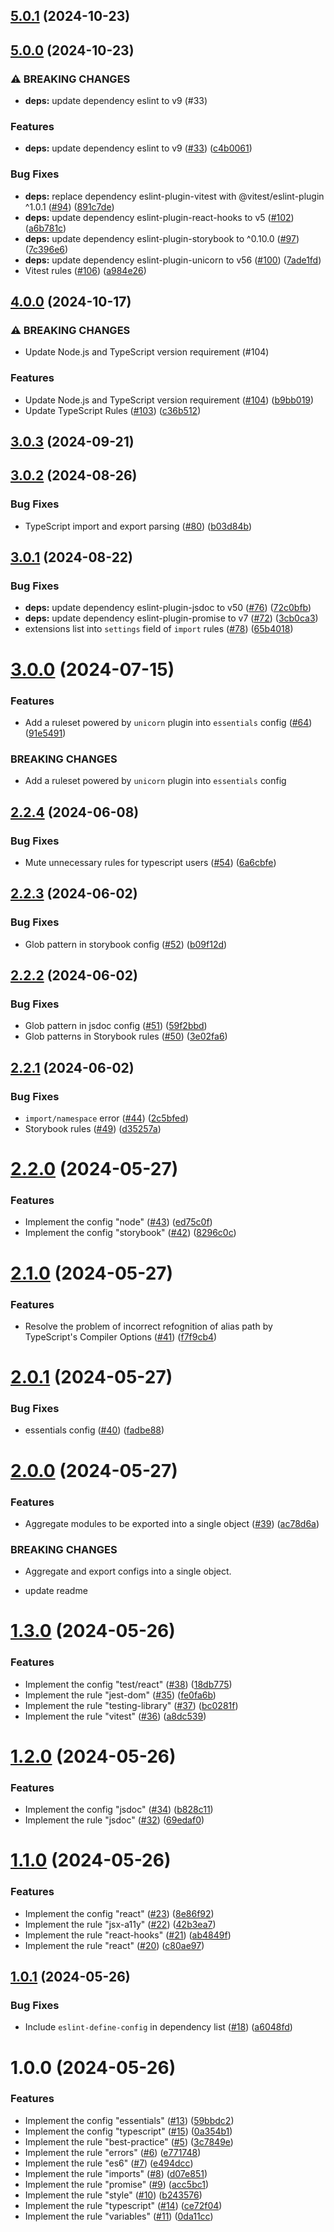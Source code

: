 ## [5.0.1](https://github.com/wakamsha/eslint-config/compare/v5.0.0...v5.0.1) (2024-10-23)

## [5.0.0](https://github.com/wakamsha/eslint-config/compare/v4.0.0...v5.0.0) (2024-10-23)

### ⚠ BREAKING CHANGES

* **deps:** update dependency eslint to v9 (#33)

### Features

* **deps:** update dependency eslint to v9 ([#33](https://github.com/wakamsha/eslint-config/issues/33)) ([c4b0061](https://github.com/wakamsha/eslint-config/commit/c4b00610ab911bd49a74eab59a925db61790d11c))

### Bug Fixes

* **deps:** replace dependency eslint-plugin-vitest with @vitest/eslint-plugin ^1.0.1 ([#94](https://github.com/wakamsha/eslint-config/issues/94)) ([891c7de](https://github.com/wakamsha/eslint-config/commit/891c7de568973e6ed648d9da710520bca946661b))
* **deps:** update dependency eslint-plugin-react-hooks to v5 ([#102](https://github.com/wakamsha/eslint-config/issues/102)) ([a6b781c](https://github.com/wakamsha/eslint-config/commit/a6b781c56c4301b0598a8c76db0b48e9aa3b7c10))
* **deps:** update dependency eslint-plugin-storybook to ^0.10.0 ([#97](https://github.com/wakamsha/eslint-config/issues/97)) ([7c396e6](https://github.com/wakamsha/eslint-config/commit/7c396e63442e817a1f7e0d4a2299dedcaf6d657e))
* **deps:** update dependency eslint-plugin-unicorn to v56 ([#100](https://github.com/wakamsha/eslint-config/issues/100)) ([7ade1fd](https://github.com/wakamsha/eslint-config/commit/7ade1fd56522ab910ca0a5572ad280ca56461614))
* Vitest rules ([#106](https://github.com/wakamsha/eslint-config/issues/106)) ([a984e26](https://github.com/wakamsha/eslint-config/commit/a984e264852339c25d6eee7d6d48e6523262e9b3))

## [4.0.0](https://github.com/wakamsha/eslint-config/compare/v3.0.3...v4.0.0) (2024-10-17)

### ⚠ BREAKING CHANGES

* Update Node.js and TypeScript version requirement (#104)

### Features

* Update Node.js and TypeScript version requirement ([#104](https://github.com/wakamsha/eslint-config/issues/104)) ([b9bb019](https://github.com/wakamsha/eslint-config/commit/b9bb019e4a457c683c5d969c429ffe7d6e57c031))
* Update TypeScript Rules ([#103](https://github.com/wakamsha/eslint-config/issues/103)) ([c36b512](https://github.com/wakamsha/eslint-config/commit/c36b51242d3bb007c7da7c62340ed93991653a6c))

## [3.0.3](https://github.com/wakamsha/eslint-config/compare/v3.0.2...v3.0.3) (2024-09-21)

## [3.0.2](https://github.com/wakamsha/eslint-config/compare/v3.0.1...v3.0.2) (2024-08-26)


### Bug Fixes

* TypeScript import and export parsing ([#80](https://github.com/wakamsha/eslint-config/issues/80)) ([b03d84b](https://github.com/wakamsha/eslint-config/commit/b03d84bd95197b01b261aba61607a2c44ffb8111))

## [3.0.1](https://github.com/wakamsha/eslint-config/compare/v3.0.0...v3.0.1) (2024-08-22)


### Bug Fixes

* **deps:** update dependency eslint-plugin-jsdoc to v50 ([#76](https://github.com/wakamsha/eslint-config/issues/76)) ([72c0bfb](https://github.com/wakamsha/eslint-config/commit/72c0bfb43d020854b648197d0f352ce43fc5b104))
* **deps:** update dependency eslint-plugin-promise to v7 ([#72](https://github.com/wakamsha/eslint-config/issues/72)) ([3cb0ca3](https://github.com/wakamsha/eslint-config/commit/3cb0ca3abdf4bcf422f1994b452ddd59d203d547))
* extensions list into `settings` field of `import` rules ([#78](https://github.com/wakamsha/eslint-config/issues/78)) ([65b4018](https://github.com/wakamsha/eslint-config/commit/65b40182430bf1a6b93759d4b3bc91f40a705763))

# [3.0.0](https://github.com/wakamsha/eslint-config/compare/v2.2.4...v3.0.0) (2024-07-15)


### Features

* Add a ruleset powered by `unicorn` plugin into `essentials` config ([#64](https://github.com/wakamsha/eslint-config/issues/64)) ([91e5491](https://github.com/wakamsha/eslint-config/commit/91e54919f82b629d4b23b78bdb365335819dc1b8))


### BREAKING CHANGES

* Add a ruleset powered by `unicorn` plugin into `essentials` config

## [2.2.4](https://github.com/wakamsha/eslint-config/compare/v2.2.3...v2.2.4) (2024-06-08)


### Bug Fixes

* Mute unnecessary rules for typescript users ([#54](https://github.com/wakamsha/eslint-config/issues/54)) ([6a6cbfe](https://github.com/wakamsha/eslint-config/commit/6a6cbfe8e87bdcbd36099dbf0ebcbeccc291c67f))

## [2.2.3](https://github.com/wakamsha/eslint-config/compare/v2.2.2...v2.2.3) (2024-06-02)


### Bug Fixes

* Glob pattern in storybook config ([#52](https://github.com/wakamsha/eslint-config/issues/52)) ([b09f12d](https://github.com/wakamsha/eslint-config/commit/b09f12de9ded83f02a074a2467403d55540c2889))

## [2.2.2](https://github.com/wakamsha/eslint-config/compare/v2.2.1...v2.2.2) (2024-06-02)


### Bug Fixes

* Glob pattern in jsdoc config ([#51](https://github.com/wakamsha/eslint-config/issues/51)) ([59f2bbd](https://github.com/wakamsha/eslint-config/commit/59f2bbd26064680886695143b73532a072e49961))
* Glob patterns in Storybook rules ([#50](https://github.com/wakamsha/eslint-config/issues/50)) ([3e02fa6](https://github.com/wakamsha/eslint-config/commit/3e02fa69e85810b46a892bce5210e19f8f70ae43))

## [2.2.1](https://github.com/wakamsha/eslint-config/compare/v2.2.0...v2.2.1) (2024-06-02)


### Bug Fixes

* `import/namespace` error ([#44](https://github.com/wakamsha/eslint-config/issues/44)) ([2c5bfed](https://github.com/wakamsha/eslint-config/commit/2c5bfed4735697e493a5f79890e344d55963ac0c))
* Storybook rules ([#49](https://github.com/wakamsha/eslint-config/issues/49)) ([d35257a](https://github.com/wakamsha/eslint-config/commit/d35257ae47b6596b52a54101753622ff442b52be))

# [2.2.0](https://github.com/wakamsha/eslint-config/compare/v2.1.0...v2.2.0) (2024-05-27)


### Features

* Implement the config "node" ([#43](https://github.com/wakamsha/eslint-config/issues/43)) ([ed75c0f](https://github.com/wakamsha/eslint-config/commit/ed75c0fe0da0973d524af91530665e5568d111f5))
* Implement the config "storybook" ([#42](https://github.com/wakamsha/eslint-config/issues/42)) ([8296c0c](https://github.com/wakamsha/eslint-config/commit/8296c0cd8ff47386afe17497f0c43ac3c904feb7))

# [2.1.0](https://github.com/wakamsha/eslint-config/compare/v2.0.1...v2.1.0) (2024-05-27)


### Features

* Resolve the problem of incorrect refognition of alias path by TypeScript's Compiler Options ([#41](https://github.com/wakamsha/eslint-config/issues/41)) ([f7f9cb4](https://github.com/wakamsha/eslint-config/commit/f7f9cb42d2c664671b40969812e7ad93ccc82c32))

# [2.0.1](https://github.com/wakamsha/eslint-config/compare/v2.0.0...v2.0.1) (2024-05-27)

### Bug Fixes

- essentials config ([#40](https://github.com/wakamsha/eslint-config/issues/40)) ([fadbe88](https://github.com/wakamsha/eslint-config/commit/fadbe88c30c6e2a6027dd694e732252644c3629f))

# [2.0.0](https://github.com/wakamsha/eslint-config/compare/v1.3.0...v2.0.0) (2024-05-27)

### Features

- Aggregate modules to be exported into a single object ([#39](https://github.com/wakamsha/eslint-config/issues/39)) ([ac78d6a](https://github.com/wakamsha/eslint-config/commit/ac78d6a6851908ee51a65aa3660e42c25b3139b4))

### BREAKING CHANGES

- Aggregate and export configs into a single object.

- update readme

# [1.3.0](https://github.com/wakamsha/eslint-config/compare/v1.2.0...v1.3.0) (2024-05-26)

### Features

- Implement the config "test/react" ([#38](https://github.com/wakamsha/eslint-config/issues/38)) ([18db775](https://github.com/wakamsha/eslint-config/commit/18db77579ab0f2f639d9ee38eb7d9061ccfde49c))
- Implement the rule "jest-dom" ([#35](https://github.com/wakamsha/eslint-config/issues/35)) ([fe0fa6b](https://github.com/wakamsha/eslint-config/commit/fe0fa6ba836c5f7192dd7ad7efa582a85e643931))
- Implement the rule "testing-library" ([#37](https://github.com/wakamsha/eslint-config/issues/37)) ([bc0281f](https://github.com/wakamsha/eslint-config/commit/bc0281f5ada40a3cf9890749ab3df3826a1e5e2b))
- Implement the rule "vitest" ([#36](https://github.com/wakamsha/eslint-config/issues/36)) ([a8dc539](https://github.com/wakamsha/eslint-config/commit/a8dc539fac8d46b604ad67347d7af0ce3f38ff94))

# [1.2.0](https://github.com/wakamsha/eslint-config/compare/v1.1.0...v1.2.0) (2024-05-26)

### Features

- Implement the config "jsdoc" ([#34](https://github.com/wakamsha/eslint-config/issues/34)) ([b828c11](https://github.com/wakamsha/eslint-config/commit/b828c1198cbf5e5eda5c7cafae364adab9cc0bed))
- Implement the rule "jsdoc" ([#32](https://github.com/wakamsha/eslint-config/issues/32)) ([69edaf0](https://github.com/wakamsha/eslint-config/commit/69edaf00e6eed3489aa407f7fe17defd53b1f1a9))

# [1.1.0](https://github.com/wakamsha/eslint-config/compare/v1.0.1...v1.1.0) (2024-05-26)

### Features

- Implement the config "react" ([#23](https://github.com/wakamsha/eslint-config/issues/23)) ([8e86f92](https://github.com/wakamsha/eslint-config/commit/8e86f92ef4af74a39b27bf47ce743691ea1afba4))
- Implement the rule "jsx-a11y" ([#22](https://github.com/wakamsha/eslint-config/issues/22)) ([42b3ea7](https://github.com/wakamsha/eslint-config/commit/42b3ea7f5247343584a1a058a9e9c086a563c52c))
- Implement the rule "react-hooks" ([#21](https://github.com/wakamsha/eslint-config/issues/21)) ([ab4849f](https://github.com/wakamsha/eslint-config/commit/ab4849f60768d7257722d700eba393d244221d5c))
- Implement the rule "react" ([#20](https://github.com/wakamsha/eslint-config/issues/20)) ([c80ae97](https://github.com/wakamsha/eslint-config/commit/c80ae97b9bdffb0fc336823ca184b59d9862d170))

## [1.0.1](https://github.com/wakamsha/eslint-config/compare/v1.0.0...v1.0.1) (2024-05-26)

### Bug Fixes

- Include `eslint-define-config` in dependency list ([#18](https://github.com/wakamsha/eslint-config/issues/18)) ([a6048fd](https://github.com/wakamsha/eslint-config/commit/a6048fd582daec6765226587bf64992e7a85736a))

# 1.0.0 (2024-05-26)

### Features

- Implement the config "essentials" ([#13](https://github.com/wakamsha/eslint-config/issues/13)) ([59bbdc2](https://github.com/wakamsha/eslint-config/commit/59bbdc235f42408984fd00c440504c6b87cad152))
- Implement the config "typescript" ([#15](https://github.com/wakamsha/eslint-config/issues/15)) ([0a354b1](https://github.com/wakamsha/eslint-config/commit/0a354b18edc40292a3b5f2c375f5a7adcb4d9044))
- Implement the rule "best-practice" ([#5](https://github.com/wakamsha/eslint-config/issues/5)) ([3c7849e](https://github.com/wakamsha/eslint-config/commit/3c7849ece949af913ea8b87e7cca0a5fd45ba9ab))
- Implement the rule "errors" ([#6](https://github.com/wakamsha/eslint-config/issues/6)) ([e771748](https://github.com/wakamsha/eslint-config/commit/e771748fe3b9355bb3d574f31a1c5283a73039a5))
- Implement the rule "es6" ([#7](https://github.com/wakamsha/eslint-config/issues/7)) ([e494dcc](https://github.com/wakamsha/eslint-config/commit/e494dcc3789ba33d0eab45530fced7f162434f30))
- Implement the rule "imports" ([#8](https://github.com/wakamsha/eslint-config/issues/8)) ([d07e851](https://github.com/wakamsha/eslint-config/commit/d07e85143568df836738094a4607e6a07c9eccbb))
- Implement the rule "promise" ([#9](https://github.com/wakamsha/eslint-config/issues/9)) ([acc5bc1](https://github.com/wakamsha/eslint-config/commit/acc5bc19fda7d6f61ce04794b7a8cafa6be9b0cc))
- Implement the rule "style" ([#10](https://github.com/wakamsha/eslint-config/issues/10)) ([b243576](https://github.com/wakamsha/eslint-config/commit/b24357662bf3352e509c3cdfa021d1da1fde7594))
- Implement the rule "typescript" ([#14](https://github.com/wakamsha/eslint-config/issues/14)) ([ce72f04](https://github.com/wakamsha/eslint-config/commit/ce72f047d815f7b10f4af94779571b5b4746d70c))
- Implement the rule "variables" ([#11](https://github.com/wakamsha/eslint-config/issues/11)) ([0da11cc](https://github.com/wakamsha/eslint-config/commit/0da11cc35052b4ea57d41c00b70ed90a4cda674d))
